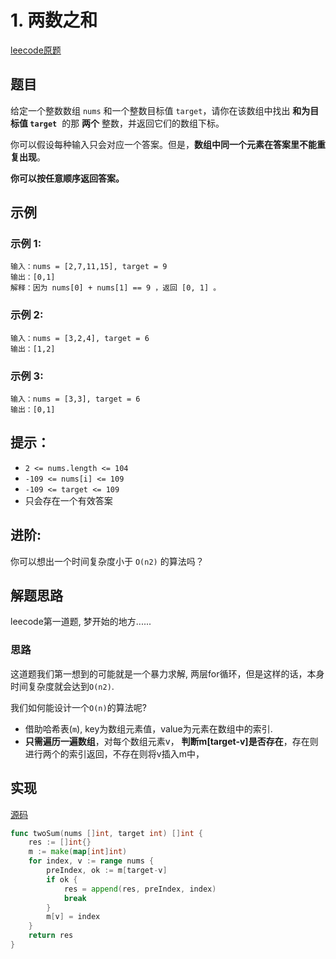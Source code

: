 # 1. 两数之和

[leecode原题](https://leetcode.cn/problems/two-sum/)

## 题目
给定一个整数数组 `nums` 和一个整数目标值 `target`，请你在该数组中找出 **和为目标值 `target`**  的那 **两个** 整数，并返回它们的数组下标。

你可以假设每种输入只会对应一个答案。但是，**数组中同一个元素在答案里不能重复出现**。

**你可以按任意顺序返回答案。**

## 示例

### 示例 1:

```text
输入：nums = [2,7,11,15], target = 9
输出：[0,1]
解释：因为 nums[0] + nums[1] == 9 ，返回 [0, 1] 。
```

### 示例 2:

```text
输入：nums = [3,2,4], target = 6
输出：[1,2]
```

### 示例 3:

```text
输入：nums = [3,3], target = 6
输出：[0,1]
```

## 提示：
- `2 <= nums.length <= 104`
- `-109 <= nums[i] <= 109`
- `-109 <= target <= 109`
- 只会存在一个有效答案

## 进阶:
你可以想出一个时间复杂度小于 `O(n2)` 的算法吗？

## 解题思路

leecode第一道题, 梦开始的地方......

### 思路

这道题我们第一想到的可能就是一个暴力求解, 两层for循环，但是这样的话，本身时间复杂度就会达到`O(n2)`.

我们如何能设计一个`O(n)`的算法呢?
- 借助哈希表(`m`), key为数组元素值，value为元素在数组中的索引.
- **只需遍历一遍数组**，对每个数组元素v， **判断m[target-v]是否存在**，存在则进行两个的索引返回，不存在则将v插入m中，


## 实现

[源码](./code/1-two-sum/main.go)
```go
func twoSum(nums []int, target int) []int {
	res := []int{}
	m := make(map[int]int)
	for index, v := range nums {
		preIndex, ok := m[target-v]
		if ok {
			res = append(res, preIndex, index)
			break
		}
		m[v] = index
	}
	return res
}
```
